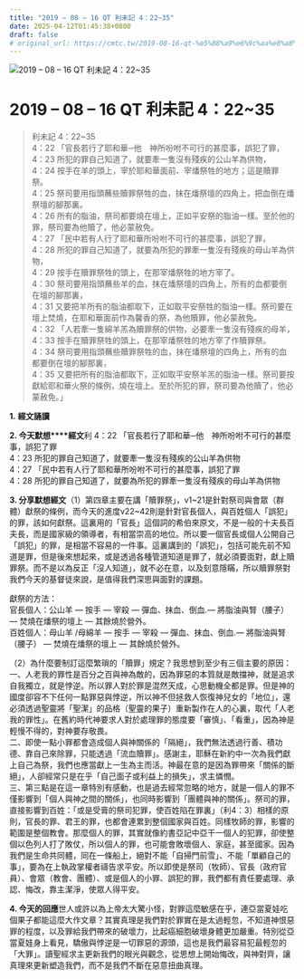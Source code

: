 ```yaml
---
title: "2019 – 08 – 16 QT 利未記 4：22~35"
date: 2025-04-12T01:45:38+0800
draft: false
# original_url: https://cmtc.tw/2019-08-16-qt-%e5%88%a9%e6%9c%aa%e8%a8%98-4%ef%bc%9a2235
---
```


![2019 – 08 – 16 QT 利未記 4：22\~35](/images/qt.jpg   "2019 – 08 – 16 QT 利未記 4：22\~35")

# 2019 – 08 – 16 QT 利未記 4：22\~35

> 利未記 4：22\~35  
> 4：22 「官長若行了耶和華─他　神所吩咐不可行的甚麼事，誤犯了罪，  
> 4：23 所犯的罪自己知道了，就要牽一隻沒有殘疾的公山羊為供物，  
> 4：24 按手在羊的頭上，宰於耶和華面前、宰燔祭牲的地方；這是贖罪祭。  
> 4：25 祭司要用指頭蘸些贖罪祭牲的血，抹在燔祭壇的四角上，把血倒在燔祭壇的腳那裏。  
> 4：26 所有的脂油，祭司都要燒在壇上，正如平安祭的脂油一樣。至於他的罪，祭司要為他贖了，他必蒙赦免。  
> 4：27 「民中若有人行了耶和華所吩咐不可行的甚麼事，誤犯了罪，  
> 4：28 所犯的罪自己知道了，就要為所犯的罪牽一隻沒有殘疾的母山羊為供物，  
> 4：29 按手在贖罪祭牲的頭上，在那宰燔祭牲的地方宰了。  
> 4：30 祭司要用指頭蘸些羊的血，抹在燔祭壇的四角上，所有的血都要倒在壇的腳那裏，  
> 4：31 又要把羊所有的脂油都取下，正如取平安祭牲的脂油一樣。祭司要在壇上焚燒，在耶和華面前作為馨香的祭，為他贖罪，他必蒙赦免。  
> 4：32 「人若牽一隻綿羊羔為贖罪祭的供物，必要牽一隻沒有殘疾的母羊，  
> 4：33 按手在贖罪祭牲的頭上，在那宰燔祭牲的地方宰了作贖罪祭。  
> 4：34 祭司要用指頭蘸些贖罪祭牲的血，抹在燔祭壇的四角上，所有的血都要倒在壇的腳那裏，  
> 4：35 又要把所有的脂油都取下，正如取平安祭羊羔的脂油一樣。祭司要按獻給耶和華火祭的條例，燒在壇上。至於所犯的罪，祭司要為他贖了，他必蒙赦免。」

**1.** **經文誦讀**

**2. 今天默想****經文**利 4：22 「官長若行了耶和華─他　神所吩咐不可行的甚麼事，誤犯了罪  
4：23 所犯的罪自己知道了，就要牽一隻沒有殘疾的公山羊為供物  
4：27 「民中若有人行了耶和華所吩咐不可行的甚麼事，誤犯了罪  
4：28 所犯的罪自己知道了，就要為所犯的罪牽一隻沒有殘疾的母山羊為供物

**3. 分享默想經文**（1）第四章主要在講「贖罪祭」，v1\~21是針對祭司與會眾（群體）獻祭的條例，而今天的進度v22\~42則是針對官長個人，與百姓個人「誤犯」的罪，該如何獻祭。這裏用的「官長」這個詞的希伯來原文，不是一般的十夫長百夫長，而是國家級的領導者，有相當崇高的地位。所以要一個官長或個人公開自己「誤犯」的罪，是相當不容易的一件事。這裏講到的「誤犯」，包括可能先前不知道是罪，但是後來想起來，或是透過各種管道知道是罪了，就必須要面對，獻上贖罪祭。而不是以為反正「沒人知道」，就不必在意，以及刻意隱瞞，所以贖罪祭對我們今天的基督徒來說，是值得我們深思與面對的課題。

獻祭的方法：  
官長個人：公山羊 — 按手 — 宰殺 — 彈血、抹血、倒血.— 將脂油與腎（腰子） — 焚燒在燔祭的壇上 — 其餘燒於營外。  
百姓個人：母山羊 /母綿羊 — 按手 — 宰殺 — 彈血、抹血、倒血.— 將脂油與腎（腰子） — 焚燒在燔祭的壇上 — 其餘燒於營外。

（2）為什麼要制訂這麼繁瑣的「贖罪」規定？我思想到至少有三個主要的原因：  
一、人老我的罪性是百分之百與神為敵的，因為罪惡的本質就是敵擋神，就是追求自我獨立，就是悖逆。所以罪人對於罪是混然天成，心思動機全都是罪。但是神的國度卻容不下任何一點罪惡與悖逆，所以神不但拯救人恢復神兒女的「地位」，還必須透過聖靈將「聖潔」的品格（聖靈的果子）重新製作在人的心裏，取代「人老我的罪性」。在舊約時代神要求人對於處理罪的態度要「審慎」、「看重」，因為神是輕慢不得的，對神要存敬畏。  
二、即使一點小罪都會造成個人與神關係的「隔絕」，我們無法透過行善、積功德、靠自己來除罪，只能透過「流血贖罪」。感謝主，耶穌在新約中一次為我們獻上自己為祭，我們也應當獻上一生為主而活。神最在意的是因為罪帶來「關係的斷絕」，人卻經常只是在乎「自己面子或利益上的損失」，求主憐憫。  
三、第三點是在這一章特別有感動，也是過去經常忽略的地方，就是一個人的罪不僅影響到「個人與神之間的關係」，也同時影響到「團體與神的關係」。祭司的罪，直接影響到百姓：「或是受膏的祭司犯罪，使百姓陷在罪裏」（利4：3）相樣的原則，官長的罪、君王的罪，也都會連累到整個國家與百姓。同樣牧師的罪，影響的範圍是整個教會。那麼個人的罪，其實就像約書亞記中亞干一個人的犯罪，卻使整個以色列人打了敗仗，所以個人的罪，也可能會敗壞個人、家庭，甚至國家。因為我們是生命共同體，同在一條船上，絕對不能「自掃門前雪」、不能「單顧自己的事」，要為在上執政掌權者禱告求平安。所以即使是祭司（牧師）、官長（政府官員）、會眾（教會、團體）、或是個人的小罪、誤犯的罪，我們都有責任要處理、承認、悔改，靠主潔淨，使眾人得平安。

**4. 今天的回應**世人或許以為上帝太大驚小怪，對罪這麼敏感在乎，連亞當夏娃吃個果子都能這麼大作文章？其實真理是我們對於罪實在是太過輕忽，不知道神恨惡罪的程度，以及罪給我們帶來的破壞力，比起癌細胞破壞身體更加嚴重。特別從亞當夏娃身上看見，驕傲與悖逆是一切罪惡的源頭，這也是我們最容易犯最輕忽的「大罪」。讀聖經求主更新我們的眼光與觀念，從思想上開始悔改，與神對齊，讓真理來更新塑造我們，而不是我們不斷在惡意扭曲真理。